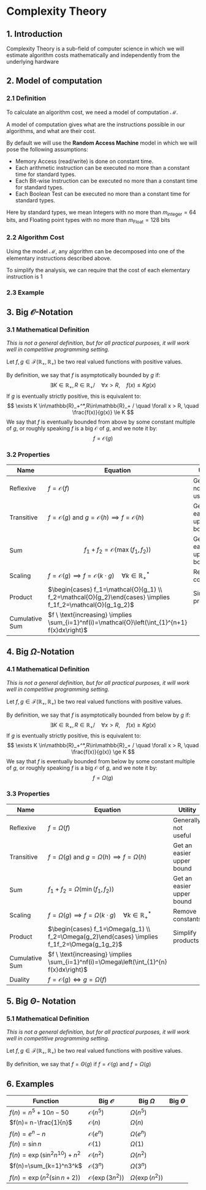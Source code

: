 # Complexity Theory

## 1. Introduction

Complexity Theory is a sub-field of computer science in which we will estimate algorithm costs  mathematically and independently from the underlying hardware



## 2. Model of computation

### 2.1 Definition

To calculate an algorithm cost, we need a model of computation $\mathcal{M}$.

A model of computation gives what are the instructions possible in our algorithms, and what are their cost.

By default we will use the **Random Access Machine** model in which we will pose the following assumptions:

- Memory Access (read/write) is done on constant time.
- Each arithmetic instruction can be executed no more than a constant time for standard types.
- Each Bit-wise Instruction can be executed no more than a constant time for standard types.
- Each Boolean Test can be executed no more than a constant time for standard types.

Here by standard types, we mean Integers with no more than $m_{\text{integer}}=64$  bits, and Floating point types with no more than $m_{\text{Float}}=128$ bits  

### 2.2 Algorithm Cost

Using the model $\mathcal{M}$, any algorithm can be decomposed into one of the elementary instructions described above.

To simplify the analysis, we can require that the cost of each  elementary instruction is $1$

### 2.3 Example





## 3. Big $\mathcal{O}$-Notation

### 3.1 Mathematical Definition

*This is not a general definition, but for all practical purposes, it will work well in competitive programming setting.*

Let $f,g\in\mathscr{F}(\mathbb{R}_+,\mathbb{R}_+)$ be two real valued functions with positive values.

By definition, we say that $f$ is asymptotically bounded by $g$ if:
$$
\exists K \in\mathbb{R}_+,R\in\mathbb{R}_+ /\quad \forall x>R, \quad  f(x) \le Kg(x)
$$
If $g$ is eventually strictly positive, this is equivalent to:
$$
\exists K \in\mathbb{R}_+^*,R\in\mathbb{R}_+ / \quad \forall x > R, \quad \frac{f(x)}{g(x)} \le K
$$
We say that $f$ is eventually bounded from above by some constant multiple of $g$, or roughly speaking $f$ is a big $\mathcal{O}$ of $g$, and we note it by:
$$
f = \mathcal{O}(g)
$$

### 3.2 Properties

| Name           | Equation                                                     | Utility                   |
| -------------- | ------------------------------------------------------------ | ------------------------- |
| Reflexive      | $f=\mathcal{O}(f)$                                           | Generally not useful      |
| Transitive     | $f=\mathcal{O}(g) \ \text{and} \ g=\mathcal{O}(h) \implies f=\mathcal{O}(h)$ | Get an easier upper bound |
| Sum            | $$ f_1+f_2=\mathcal{O}(\max(f_1,f_2))$$                      | Get an easier upper bound |
| Scaling        | $f=\mathcal{O}(g) \implies f=\mathcal{O}(k\cdot g) \quad \forall k\in\mathbb{R}_+^*$ | Remove constants          |
| Product        | $\begin{cases} f_1=\mathcal{O}(g_1) \\ f_2=\mathcal{O}(g_2)\end{cases} \implies f_1f_2=\mathcal{O}(g_1g_2)$ | Simplify products         |
| Cumulative Sum | $f \ \text{increasing} \implies \sum_{i=1}^nf(i)=\mathcal{O}\left(\int_{1}^{n+1} f(x)dx\right)$ |                           |



## 4. Big $\Omega$-Notation

### 4.1 Mathematical Definition

*This is not a general definition, but for all practical purposes, it will work well in competitive programming setting.*

Let $f,g\in\mathscr{F}(\mathbb{R}_+,\mathbb{R}_+)$ be two real valued functions with positive values.

By definition, we say that $f$ is asymptotically bounded from below by $g$ if:
$$
\exists K \in\mathbb{R}_+,R\in\mathbb{R}_+ /\quad \forall x>R, \quad  f(x) \ge Kg(x)
$$
If $g$ is eventually strictly positive, this is equivalent to:
$$
\exists K \in\mathbb{R}_+^*,R\in\mathbb{R}_+ / \quad \forall x > R, \quad \frac{f(x)}{g(x)} \ge K
$$
We say that $f$ is eventually bounded from below by some constant multiple of $g$, or roughly speaking $f$ is a big $\mathcal{O}$ of $g$, and we note it by:
$$
f = \Omega(g)
$$

### 3.3 Properties

| Name           | Equation                                                     | Utility                   |
| -------------- | ------------------------------------------------------------ | ------------------------- |
| Reflexive      | $f=\Omega(f)$                                                | Generally not useful      |
| Transitive     | $f=\Omega(g) \ \text{and} \ g=\Omega(h) \implies f=\Omega(h)$ | Get an easier upper bound |
| Sum            | $f_1+f_2=\Omega(\min(f_1,f_2))$                              | Get an easier upper bound |
| Scaling        | $f=\Omega(g) \implies f=\Omega(k\cdot g) \quad \forall k\in\mathbb{R}_+^*$ | Remove constants          |
| Product        | $\begin{cases} f_1=\Omega(g_1) \\ f_2=\Omega(g_2)\end{cases} \implies f_1f_2=\Omega(g_1g_2)$ | Simplify products         |
| Cumulative Sum | $f \ \text{increasing} \implies \sum_{i=1}^nf(i)=\Omega\left(\int_{1}^{n} f(x)dx\right)$ |                           |
| Duality        | $f=\mathcal{O}(g) \iff g=\Omega(f)$                          |                           |



## 5. Big $\Theta$- Notation

### 5.1 Mathematical Definition

*This is not a general definition, but for all practical purposes, it will work well in competitive programming setting.*

Let $f,g\in\mathscr{F}(\mathbb{R}_+,\mathbb{R}_+)$ be two real valued functions with positive values.

By definition, we say that $f=\Theta(g)$  if $f=\mathcal{O}(g)$ and $f=\Omega(g)$



## 6. Examples

| Function                        | Big $\mathcal{O}$         | Big $\Omega$        | Big $\Theta$ |
| ------------------------------- | ------------------------- | ------------------- | ------------ |
| $f(n)=n^5+10n-50$               | $\mathcal{O}(n^5)$        | $\Omega(n^5)$       |              |
| $f(n)= n-\frac{1}{n}$           | $\mathcal{O}(n)$          | $\Omega(n)$         |              |
| $f(n)= e^n-n$                   | $\mathcal{O}(e^n)$        | $\Omega(e^n)$       |              |
| $f(n)=\sin n$                   | $\mathcal{O}(1)$          | $\Omega(1)$         |              |
| $f(n)=\exp(\sin^2 n^{10})+ n^2$ | $\mathcal{O}(n^2)$        | $\Omega(n^2)$       |              |
| $f(n)=\sum_{k=1}^n3^k$          | $\mathcal{O}(3^n)$        | $\Omega(3^n)$       |              |
| $f(n)=\exp(n^2(\sin n+2))$      | $\mathcal{O}(\exp(3n^2))$ | $\Omega(\exp(n^2))$ |              |

